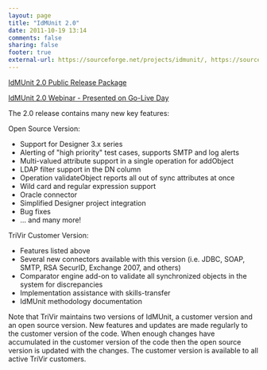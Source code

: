 ```yaml
---
layout: page
title: "IdMUnit 2.0"
date: 2011-10-19 13:14
comments: false
sharing: false
footer: true
external-url: https://sourceforge.net/projects/idmunit/, https://sourceforge.net/project/showfiles.php?group_id=185903&package_id=321370&release_id=680658
---
```


[IdMUnit 2.0 Public Release Package](https://sourceforge.net/projects/idmunit/)

[IdMUnit 2.0 Webinar - Presented on Go-Live Day](https://sourceforge.net/project/showfiles.php?group_id=185903&package_id=321370&release_id=680658)

The 2.0 release contains many new key features:

Open Source Version:

* Support for Designer 3.x series
* Alerting of "high priority" test cases, supports SMTP and log alerts
* Multi-valued attribute support in a single operation for addObject
* LDAP filter support in the DN column
* Operation validateObject reports all out of sync attributes at once
* Wild card and regular expression support
* Oracle connector
* Simplified Designer project integration
* Bug fixes
* ... and many more!

TriVir Customer Version:

* Features listed above
* Several new connectors available with this version (i.e. JDBC, SOAP, SMTP, RSA SecurID, Exchange 2007, and others)
* Comparator engine add-on to validate all synchronized objects in the system for discrepancies
* Implementation assistance with skills-transfer
* IdMUnit methodology documentation

Note that TriVir maintains two versions of IdMUnit, a customer version and an open source version. New features and updates are made regularly to the customer version of the code. When enough changes have accumulated in the customer version of the code then the open source version is updated with the changes.  The customer version is available to all active TriVir customers.

